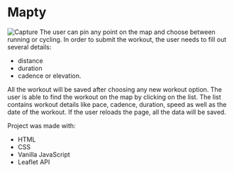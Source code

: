 # Mapty
![Capture](https://github.com/elighidiu/mapleaflet/assets/82021643/01aeac20-56c3-4c4d-bd77-bde800c40867)
The user can pin any point on the map and choose between running or cycling. In order to submit the workout, the user needs to fill out several details:
- distance
- duration 
- cadence or elevation. 

All the workout will be saved after choosing any new workout option. The user is able to find the workout on the map by clicking on the list. The list contains workout details like pace, cadence, duration, speed as well as the date of the workout. If the user reloads the page, all the data will be saved.

Project was made with:
- HTML
- CSS
- Vanilla JavaScript
- Leaflet API

